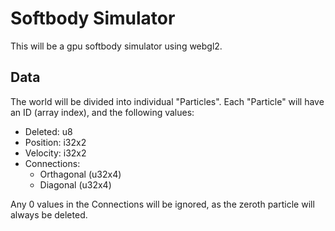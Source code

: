 # Softbody Simulator

This will be a gpu softbody simulator using webgl2.

## Data

The world will be divided into individual "Particles". Each "Particle" will have an ID (array index), and the following values:

* Deleted: u8
* Position: i32x2
* Velocity: i32x2
* Connections:
  - Orthagonal (u32x4)
  - Diagonal (u32x4)

Any 0 values in the Connections will be ignored, as the zeroth particle will always be deleted.
